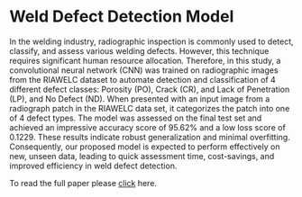 # Weld Defect Detection Model
In the welding industry, radiographic inspection is commonly used to detect, classify, and assess various welding defects. However, this technique requires significant human resource allocation. Therefore, in this study, a convolutional neural network (CNN) was trained on radiographic images from the RIAWELC dataset to automate detection and classification of 4 different defect classes: Porosity (PO), Crack (CR), and Lack of Penetration (LP), and No Defect (ND). When presented with an input image from a radiograph patch in the RIAWELC data set, it categorizes the patch into one of 4 defect types. The model was assessed on the final test set and achieved an impressive accuracy score of 95.62% and a low loss score of 0.1229. These results indicate robust generalization and minimal overfitting. Consequently, our proposed model is expected to perform effectively on new, unseen data, leading to quick assessment time, cost-savings, and improved efficiency in weld defect detection. 

To read the full paper please [click](https://github.com/WeldDefectDC/WeldDefectCNN/blob/main/WDDM.pdf) here.
